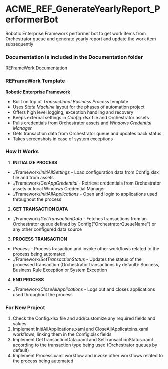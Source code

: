 # ACME_REF_GenerateYearlyReport_PerformerBot

Robotic Enterprise Framework performer bot to get work items from Orchestrator queue and generate yearly report and update the work item subsequently

### Documentation is included in the Documentation folder

[REFrameWork Documentation](https://github.com/UiPath/ReFrameWork/blob/master/Documentation/REFramework%20documentation.pdf)

### REFrameWork Template

**Robotic Enterprise Framework**

- Built on top of _Transactional Business Process_ template
- Uses _State Machine_ layout for the phases of automation project
- Offers high level logging, exception handling and recovery
- Keeps external settings in _Config.xlsx_ file and Orchestrator assets
- Pulls credentials from Orchestrator assets and _Windows Credential Manager_
- Gets transaction data from Orchestrator queue and updates back status
- Takes screenshots in case of system exceptions

### How It Works

1. **INITIALIZE PROCESS**

- ./Framework/_InitiAllSettings_ - Load configuration data from Config.xlsx file and from assets
- ./Framework/_GetAppCredential_ - Retrieve credentials from Orchestrator assets or local Windows Credential Manager
- ./Framework/_InitiAllApplications_ - Open and login to applications used throughout the process

2. **GET TRANSACTION DATA**

- ./Framework/_GetTransactionData_ - Fetches transactions from an Orchestrator queue defined by Config("OrchestratorQueueName") or any other configured data source

3. **PROCESS TRANSACTION**

- _Process_ - Process trasaction and invoke other workflows related to the process being automated
- ./Framework/_SetTransactionStatus_ - Updates the status of the processed transaction (Orchestrator transactions by default): Success, Business Rule Exception or System Exception

4. **END PROCESS**

- ./Framework/_CloseAllApplications_ - Logs out and closes applications used throughout the process

### For New Project

1. Check the Config.xlsx file and add/customize any required fields and values
2. Implement InitiAllApplications.xaml and CloseAllApplicatoins.xaml workflows, linking them in the Config.xlsx fields
3. Implement GetTransactionData.xaml and SetTransactionStatus.xaml according to the transaction type being used (Orchestrator queues by default)
4. Implement Process.xaml workflow and invoke other workflows related to the process being automated
